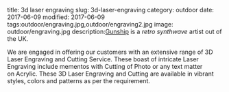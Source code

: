 title: 3d laser engraving
slug: 3d-laser-engraving
category: outdoor
date: 2017-06-09
modified: 2017-06-09
tags:outdoor/engraving.jpg,outdoor/engraving2.jpg
image: outdoor/engraving.jpg
description:[Gunship](https://www.gunshipmusic.com/) is a *retro synthwave* artist out of the UK.

We are engaged in offering our customers with an extensive range of 3D Laser Engraving and Cutting Service. These boast of intricate Laser Engraving include mementos with Cutting of Photo or any text matter on Acrylic. These 3D Laser Engraving and Cutting are available in vibrant styles, colors and patterns as per the requirement.
